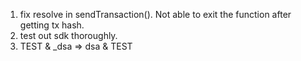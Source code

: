 1) fix resolve in sendTransaction(). Not able to exit the function after getting tx hash.
2) test out sdk thoroughly.
3) TEST & _dsa => dsa & TEST